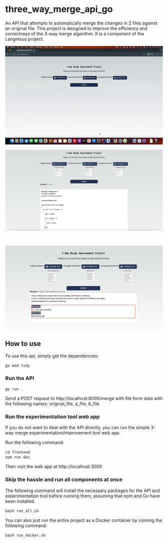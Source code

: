 # three_way_merge_api_go
 An API that attempts to automatically merge the changes in 2 files against an original file. This project is designed to improve the efficiency and correctness of the 3-way merge algorithm. It is a component of the Langresus project.

 ![Flow Screen Recording](https://github.com/rulecoconuts/large_gifs/blob/e916eef304586d11c08f48434f94baa26ba3f485/3_way_merge_recording_compressed.gif "Flow Screen Recording")



![Demo](https://github.com/rulecoconuts/three_way_merge_api_go/blob/160f27c87b9f8149e3676e1d994db6b0c6198603/merge_web.png "Demo")

<br/>

![Demo Conflict Highlights](https://github.com/rulecoconuts/three_way_merge_api_go/blob/435da6190d2a022941cdcd57e74ab9ba3b2ac3eb/merge_web_conflict_highlight.png "Demo Conflict Highlightts")



## How to use

To use this api, simply get the dependencies:
```shell
go mod tidy
```

### Run the API

```shell
go run .
```

Send a POST request to http://localhost:8000/merge with file form data with the following names:
original_file, a_file, b_file

### Run the experimentation tool web app

If you do not want to deal with the API directly, you can run the simple 3-way merge experimentation/improvement tool web app.

Run the following command: 
```shell
cd frontend
npm run dev
```

Then visit the web app at http://localhost:3000

### Skip the hassle and run all components at once

The following command will install the necessary packages for the API and experimentation tool before running them, assuming that npm and Go have been installed.

```shell
bash run_all.sh
```

You can also just run the entire project as a Docker container by running the following command:

```shell
bash run_docker.sh
```